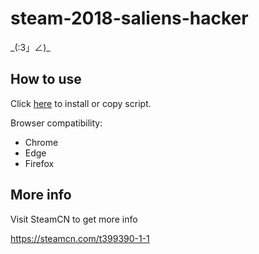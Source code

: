 # steam-2018-saliens-hacker
\_(:3」∠)\_

## How to use
Click [here](https://github.com/MapleRecall/steam-2018-saliens-hacker/raw/master/index.user.js) to install or copy script.

Browser compatibility:
* Chrome
* Edge
* Firefox

## More info
Visit SteamCN to get more info

https://steamcn.com/t399390-1-1
